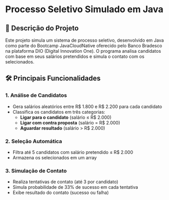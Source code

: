 # Processo Seletivo Simulado em Java

## 📝 Descrição do Projeto
Este projeto simula um sistema de processo seletivo, desenvolvido em Java como parte do Bootcamp JavaCloudNative oferecido pelo Banco Bradesco na plataforma DIO (Digital Innovation One). O programa analisa candidatos com base em seus salários pretendidos e simula o contato com os selecionados.

## 🛠️ Principais Funcionalidades

### 1. Análise de Candidatos
- Gera salários aleatórios entre R$ 1.800 e R$ 2.200 para cada candidato
- Classifica os candidatos em três categorias:
  - **Ligar para o candidato** (salário ≤ R$ 2.000)
  - **Ligar com contra proposta** (salário = R$ 2.000)
  - **Aguardar resultado** (salário > R$ 2.000)

### 2. Seleção Automática
- Filtra até 5 candidatos com salário pretendido ≤ R$ 2.000
- Armazena os selecionados em um array

### 3. Simulação de Contato
- Realiza tentativas de contato (até 3 por candidato)
- Simula probabilidade de 33% de sucesso em cada tentativa
- Exibe resultado do contato (sucesso ou falha)


